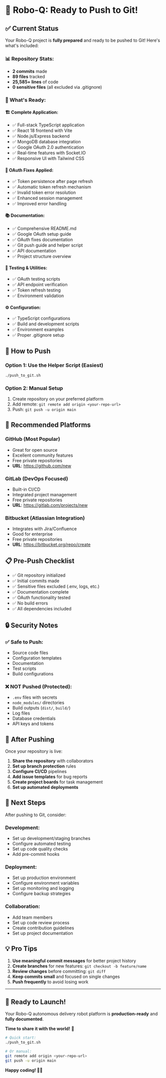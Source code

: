 # 🚀 Robo-Q: Ready to Push to Git!

## ✅ Current Status

Your Robo-Q project is **fully prepared** and ready to be pushed to Git! Here's what's included:

### 📊 Repository Stats:
- **2 commits** made
- **89 files** tracked
- **25,585+ lines** of code
- **0 sensitive files** (all excluded via .gitignore)

### 🎯 What's Ready:

#### 🏗️ **Complete Application**:
- ✅ Full-stack TypeScript application
- ✅ React 18 frontend with Vite
- ✅ Node.js/Express backend
- ✅ MongoDB database integration
- ✅ Google OAuth 2.0 authentication
- ✅ Real-time features with Socket.IO
- ✅ Responsive UI with Tailwind CSS

#### 🔐 **OAuth Fixes Applied**:
- ✅ Token persistence after page refresh
- ✅ Automatic token refresh mechanism
- ✅ Invalid token error resolution
- ✅ Enhanced session management
- ✅ Improved error handling

#### 📚 **Documentation**:
- ✅ Comprehensive README.md
- ✅ Google OAuth setup guide
- ✅ OAuth fixes documentation
- ✅ Git push guide and helper script
- ✅ API documentation
- ✅ Project structure overview

#### 🧪 **Testing & Utilities**:
- ✅ OAuth testing scripts
- ✅ API endpoint verification
- ✅ Token refresh testing
- ✅ Environment validation

#### ⚙️ **Configuration**:
- ✅ TypeScript configurations
- ✅ Build and development scripts
- ✅ Environment examples
- ✅ Proper .gitignore setup

## 🚀 How to Push

### Option 1: Use the Helper Script (Easiest)
```bash
./push_to_git.sh
```

### Option 2: Manual Setup
1. Create repository on your preferred platform
2. Add remote: `git remote add origin <your-repo-url>`
3. Push: `git push -u origin main`

## 🎯 Recommended Platforms

### GitHub (Most Popular)
- Great for open source
- Excellent community features
- Free private repositories
- **URL**: https://github.com/new

### GitLab (DevOps Focused)
- Built-in CI/CD
- Integrated project management
- Free private repositories
- **URL**: https://gitlab.com/projects/new

### Bitbucket (Atlassian Integration)
- Integrates with Jira/Confluence
- Good for enterprise
- Free private repositories
- **URL**: https://bitbucket.org/repo/create

## 📋 Pre-Push Checklist

- ✅ Git repository initialized
- ✅ Initial commits made
- ✅ Sensitive files excluded (.env, logs, etc.)
- ✅ Documentation complete
- ✅ OAuth functionality tested
- ✅ No build errors
- ✅ All dependencies included

## 🔒 Security Notes

### ✅ Safe to Push:
- Source code files
- Configuration templates
- Documentation
- Test scripts
- Build configurations

### ❌ NOT Pushed (Protected):
- `.env` files with secrets
- `node_modules/` directories
- Build outputs (`dist/`, `build/`)
- Log files
- Database credentials
- API keys and tokens

## 🎉 After Pushing

Once your repository is live:

1. **Share the repository** with collaborators
2. **Set up branch protection** rules
3. **Configure CI/CD** pipelines
4. **Add issue templates** for bug reports
5. **Create project boards** for task management
6. **Set up automated deployments**

## 🔮 Next Steps

After pushing to Git, consider:

### Development:
- Set up development/staging branches
- Configure automated testing
- Set up code quality checks
- Add pre-commit hooks

### Deployment:
- Set up production environment
- Configure environment variables
- Set up monitoring and logging
- Configure backup strategies

### Collaboration:
- Add team members
- Set up code review process
- Create contribution guidelines
- Set up project documentation

## 💡 Pro Tips

1. **Use meaningful commit messages** for better project history
2. **Create branches** for new features: `git checkout -b feature/name`
3. **Review changes** before committing: `git diff`
4. **Keep commits small** and focused on single changes
5. **Push frequently** to avoid losing work

---

## 🚀 Ready to Launch!

Your Robo-Q autonomous delivery robot platform is **production-ready** and **fully documented**. 

**Time to share it with the world!** 🌟

```bash
# Quick start:
./push_to_git.sh

# Or manual:
git remote add origin <your-repo-url>
git push -u origin main
```

**Happy coding! 🤖✨**
